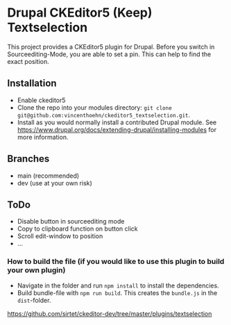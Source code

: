 # Drupal CKEditor5 (Keep) Textselection

This project provides a CKEditor5 plugin for Drupal. Before you switch in Sourceediting-Mode, you are able to set a pin. This can help to find the exact position.

## Installation
* Enable ckeditor5 
* Clone the repo into your modules directory:
  `git clone git@github.com:vincenthoehn/ckeditor5_textselection.git`.
* Install as you would normally install a contributed Drupal module.
  See https://www.drupal.org/docs/extending-drupal/installing-modules for more
  information.

## Branches

- main (recommended)
- dev (use at your own risk)

## ToDo

- Disable button in sourceediting mode
- Copy to clipboard function on button click
- Scroll edit-window to position
- ...

### How to build the file (if you would like to use this plugin to build your own plugin)
* Navigate in the folder and run `npm install` to install the dependencies.
* Build bundle-file with `npm run build`. This creates the `bundle.js` in the `dist`-folder.

https://github.com/sirtet/ckeditor-dev/tree/master/plugins/textselection

